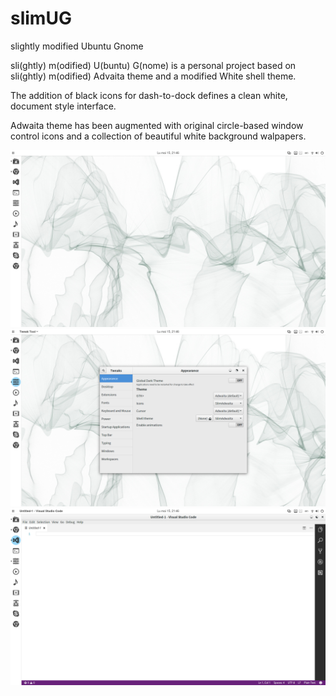 # slimUG
slightly modified Ubuntu Gnome

sli(ghtly) m(odified) U(buntu) G(nome) is a personal project based on sli(ghtly) m(odified) Advaita theme and a modified White shell theme.

The addition of black icons for dash-to-dock defines a clean white, document style interface.

Adwaita theme has been augmented with original circle-based window control icons and a collection of beautiful white background walpapers.

![ScreenShot01](screenshot01.png)
![ScreenShot02](screenshot02.png)
![ScreenShot03](screenshot03.png)

